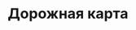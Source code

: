 # Дорожная карта

<link href="{{assets_root}}/css/jquery.roadmap.css" rel="stylesheet">
<link href="https://fonts.googleapis.com/icon?family=Material+Icons" rel="stylesheet" type="text/css" />

<script src="https://code.jquery.com/jquery-3.3.1.slim.min.js" integrity="sha384-q8i/X+965DzO0rT7abK41JStQIAqVgRVzpbzo5smXKp4YfRvH+8abtTE1Pi6jizo" crossorigin="anonymous"></script>
<script src="{{assets_root}}/javascript/jquery.roadmap.js" type="text/javascript"></script>

<div id="my-timeline"></div>

<script type="text/javascript">
    $(document).ready(function(){

        var events = [
            {
                date: 'Q1 - 2022',
                content: 'Ace Network Docs Detalization'
            },
            {
                date: 'Q1 - 2022',
                content: 'Base Network Launch'
            },
            {
                date: 'Q1 - 2022',
                content: 'Wallet and Blockchain Tools<small>Wallet beta release, blockchain explorer</small>'
            },
            {
                date: 'Q2 - 2022',
                content: 'Prediction Market<small>Decentralized betting platform</small>'
            },
            {
                date: 'Q2 - 2022',
                content: 'Ace Meta Search<small>Beta release of Ace Meta Search</small>'
            },
            {
                date: 'Q2 - 2022',
                content: 'NFT Experience in Ace Network'
            },
            {
                date: 'Q2 - 2022',
                content: 'Decentralized Exchange (DEX)'
            },
            {
                date: 'Q2 - 2022',
                content: 'Ace Stream Live TV<small>for desktop and smartphones</small>'
            },
            {
                date: 'Q3 - 2022',
                content: 'Ace Media Hub'
            },

            {
                date: 'Q4 - 2022',
                content: 'Ace Network Level 1 Launch'
            },
            {
                date: 'Q4 - 2022',
                content: 'Ace Stream Engine SDK Release'
            },
            {
                date: 'Q4 - 2022',
                content: 'Ace Surf Release'
            },
            {
                date: 'Q4 - 2022',
                content: 'Ace ID Release<small>Decentralized Identity</small>'
            },
            {
                date: 'Q1 - 2023',
                content: 'Ace Network Levels 2 and 3 Launch'
            },
            {
                date: 'Q1 - 2023',
                content: 'Decentralized Content Moderation'
            },
        ];

        $('#my-timeline').roadmap(events, {
            orientation: 'vertical',
            eventsPerSlide: 99,
            slide: 1,
            prevArrow: '<i class="material-icons">keyboard_arrow_left</i>',
            nextArrow: '<i class="material-icons">keyboard_arrow_right</i>'
        });
    });
</script>